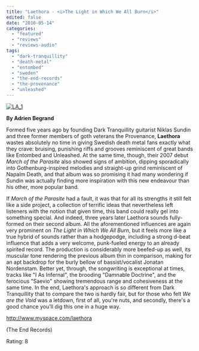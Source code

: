 ```yaml
---
title: "Laethora - <i>The Light in Which We All Burn</i>"
edited: false
date: "2010-05-14"
categories:
  - "featured"
  - "reviews"
  - "reviews-audio"
tags:
  - "dark-tranquillity"
  - "death-metal"
  - "entombed"
  - "sweden"
  - "the-end-records"
  - "the-provenance"
  - "unleashed"
---
```


[![LA_1](http://www.hellbound.ca/wp-content/uploads/2010/05/LA_1-300x300.jpg "LA_1")](http://www.hellbound.ca/wp-content/uploads/2010/05/LA_1.jpg)

**By Adrien Begrand**

Formed five years ago by founding Dark Tranquillity guitarist Niklas Sundin and three former members of goth veterans the Provenance, **Laethora** wastes absolutely no time in giving Swedish death metal fans exactly what they crave: bruising, punishing riffs and grooves reminiscent of great bands like Entombed and Unleashed. At the same time, though, their 2007 debut _March of the Parasite_ also showed signs of ambition, dipping sporadically into Gothenburg-inspired melodies and straight-up grind reminiscent of Napalm Death, and that album was so promising it had many wondering if Sundin was actually finding more inspiration with this new endeavour than his other, more popular band.

If _March of the Parasite_ had a fault, it was that for all its strengths it still felt like a side project, a collection of terrific ideas that nevertheless left listeners with the notion that given time, this band could really gel into something special. And indeed, three years later Laethora sounds fully-formed on their second album. All the aforementioned influences are again very prominent on _The Light in Which We All Burn_, but it feels more like a true hybrid of sounds rather than a hodgepodge, including a strong d-beat influence that adds a very welcome, punk-fueled energy to an already spirited record. The production is considerably more beefed-up as well, its muscular tone rendering the previous album thin in comparison, making for an apt backdrop for the burly bellow of bassist/vocalist Jonatan Nordenstam. Better yet, through, the songwriting is exceptional at times, tracks like "I As Infernal", the brooding "Damnable Doctrine", and the ferocious "Saevio" showing tremendous range and cohesiveness at the same time. In the end, Laethora's approach is so different from Dark Tranquillity that to compare the two is hardly fair, but for those who felt _We are the Void_ was a letdown, first of all, you're nuts, and secondly, there's a good chance you'll dig this one in a huge way.

http://www.myspace.com/laethora

(The End Records)

Rating: 8
